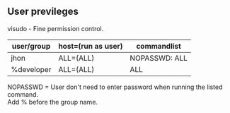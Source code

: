 ## User previleges

visudo - Fine permission control. 

user/group     | host=(run as user) | commandlist 
---            | ---                | ---         |
jhon           | ALL=(ALL)          | NOPASSWD: ALL
%developer     | ALL=(ALL)          | ALL

NOPASSWD = User don't need to enter password when running the listed command.  
Add % before the group name.  